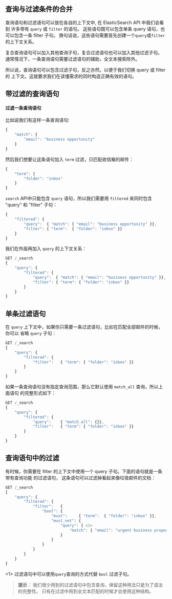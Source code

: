 ## 查询与过滤条件的合并

查询语句和过滤语句可以放在各自的上下文中, 在 ElasticSearch API 中我们会看到
许多带有 `query` 或 `filter` 的语句。 这些语句既可以包含单条 query 语句，也
可以包含一条 filter 子句。
换句话说，这些语句需要首先创建一个`query`或`filter`的上下文关系。

复合查询语句可以加入其他查询子句，复合过滤语句也可以加入其他过滤子句。
通常情况下，一条查询语句需要过滤语句的辅助，全文本搜索除外。

所以说，查询语句可以包含过滤子句，反之亦然。以便于我们切换 query 或 filter 的
上下文。这就要求我们在读懂需求的同时构造正确有效的语句。

## 带过滤的查询语句

#### 过滤一条查询语句

比如说我们有这样一条查询语句:

```Javascript
{
    "match": {
        "email": "business opportunity"
    }
}
```

然后我们想要让这条语句加入 `term` 过滤，只匹配收信箱的邮件：

```Javascript
{
    "term": {
        "folder": "inbox"
    }
}
```

`search` API中只能包含 `query` 语句，所以我们需要用 `filtered` 来同时包含
"query" 和 "filter" 子句：

```Javascript
{
    "filtered": {
        "query":  { "match": { "email": "business opportunity" }},
        "filter": { "term":  { "folder": "inbox" }}
    }
}
```

我们在外层再加入 `query` 的上下文关系：

```Javascript
GET /_search
{
    "query": {
        "filtered": {
            "query":  { "match": { "email": "business opportunity" }},
            "filter": { "term": { "folder": "inbox" }}
        }
    }
}
```

## 单条过滤语句

在 `query` 上下文中，如果你只需要一条过滤语句，比如在匹配全部邮件的时候，你可以
省略 `query` 子句：

```Javascript
GET /_search
{
    "query": {
        "filtered": {
            "filter":   { "term": { "folder": "inbox" }}
        }
    }
}
```

如果一条查询语句没有指定查询范围，那么它默认使用 `match_all` 查询，所以上面语句
的完整形式如下：

```Javascript
GET /_search
{
    "query": {
        "filtered": {
            "query":    { "match_all": {}},
            "filter":   { "term": { "folder": "inbox" }}
        }
    }
}
```


## 查询语句中的过滤

有时候，你需要在 filter 的上下文中使用一个 query 子句。下面的语句就是一条带有查询功能
的过滤语句， 这条语句可以过滤掉看起来像垃圾邮件的文档：


```Javascript
GET /_search
{
    "query": {
        "filtered": {
            "filter":   {
                "bool": {
                    "must":     { "term":  { "folder": "inbox" }},
                    "must_not": {
                        "query": { <1>
                            "match": { "email": "urgent business proposal" }
                        }
                    }
                }
            }
        }
    }
}
```
<1> 过滤语句中可以使用`query`查询的方式代替 `bool` 过滤子句。

>**提示**：
>我们很少用到的过滤语句中包含查询，保留这种用法只是为了语法的完整性。
>只有在过滤中用到全文本匹配的时候才会使用这种结构。

